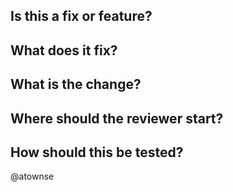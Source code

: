 ## Is this a fix or feature?

## What does it fix?

## What is the change?

## Where should the reviewer start?

## How should this be tested?

@atownse
